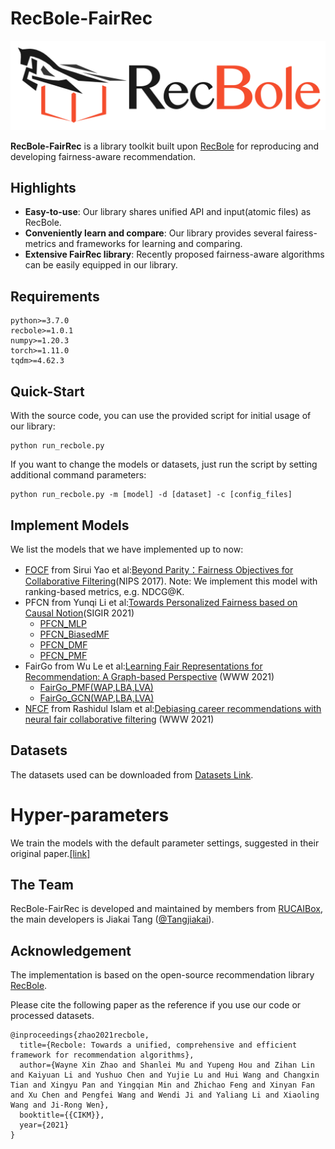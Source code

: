 # RecBole-FairRec

![logo](asset/logo.png)

**RecBole-FairRec** is a library toolkit built upon [RecBole](https://recbole.io) for reproducing and developing fairness-aware recommendation.

## Highlights

- **Easy-to-use**: Our library shares unified API and input(atomic files) as RecBole.
- **Conveniently learn and compare**: Our library provides several fairess-metrics and frameworks for learning and comparing.
- **Extensive FairRec library**: Recently proposed fairness-aware algorithms can be easily equipped in our library.

## Requirements

```
python>=3.7.0
recbole>=1.0.1
numpy>=1.20.3
torch>=1.11.0
tqdm>=4.62.3
```

## Quick-Start

With the source code, you can use the provided script for initial usage of our library:

```
python run_recbole.py
```
If you want to change the models or datasets, just run the script by setting additional command parameters:
```
python run_recbole.py -m [model] -d [dataset] -c [config_files]
```

## Implement Models

We list the models that we have implemented up to now:

- [FOCF](recbole/model/fair_recommender/focf.py) from Sirui Yao et al:[Beyond Parity：Fairness Objectives for Collaborative Filtering](https://proceedings.neurips.cc/paper/2017/hash/e6384711491713d29bc63fc5eeb5ba4f-Abstract.html)(NIPS 2017). Note: We implement this model with ranking-based metrics, e.g. NDCG@K.
- PFCN from Yunqi Li et al:[Towards Personalized Fairness based on Causal Notion](https://dl.acm.org/doi/abs/10.1145/3404835.3462966?casa_token=zzHePKuKP6AAAAAA:YzZp_qUbzsgd3TXWCAGSRAfEHO2oM0_BuWZ5uZlfj_rudqKGYq8douOaZ0GoizxP54jtz3JDFw725xo)(SIGIR 2021)
  - [PFCN_MLP](recbole/model/fair_recommender/pfcn_mlp.py)
  - [PFCN_BiasedMF](recbole/model/fair_recommender/pfcn_biasedmf.py)
  - [PFCN_DMF](recbole/model/fair_recommender/pfcn_dmf.py)
  - [PFCN_PMF](recbole/model/fair_recommender/pfcn_pmf.py)
- FairGo from Wu Le et al:[Learning Fair Representations for Recommendation: A Graph-based Perspective](https://dl.acm.org/doi/abs/10.1145/3442381.3450015?casa_token=MACP_5U-E6sAAAAA:L-dsEbdusWfmzF06OnATJhF2OXbjfu6el37nC-cGMjev4jGH_TBUedXyAhpfcBMyCyhyxOxLQkxqe_w) (WWW 2021) 
  - [FairGo_PMF(WAP,LBA,LVA)](recbole/model/fair_recommender/fairgo_pmf.py)
  - [FairGo_GCN(WAP,LBA,LVA)](recbole/model/fair_recommender/fairgo_gcn.py)
- [NFCF](recbole/model/fair_recommender/nfcf.py) from Rashidul Islam et al:[Debiasing career recommendations with neural fair collaborative filtering](https://dl.acm.org/doi/abs/10.1145/3442381.3449904?casa_token=ZzbZbC-Fn_oAAAAA:6KCSThLs7UsT9s0ZzeSryT3Mry067KeTiNdurfa9Q9UHWY7fLGgmjPtQy9i1zU1Yqm4Xf46NVYVuu40) (WWW 2021) 

## Datasets

 The datasets used can be downloaded from [Datasets Link](https://drive.google.com/drive/folders/1W6fvJN9ZjuyeqsIuUeodDJk_ajajHkoG).

# Hyper-parameters
We train the models with the default parameter settings, suggested in their original paper.[[link]](results/ml-1m.md)

## The Team
RecBole-FairRec is developed and maintained by members from [RUCAIBox](http://aibox.ruc.edu.cn/), the main developers is Jiakai Tang ([@Tangjiakai](https://github.com/TangJiakai)).

## Acknowledgement

The implementation is based on the open-source recommendation library [RecBole](https://github.com/RUCAIBox/RecBole).

Please cite the following paper as the reference if you use our code or processed datasets.

```
@inproceedings{zhao2021recbole,
  title={Recbole: Towards a unified, comprehensive and efficient framework for recommendation algorithms},
  author={Wayne Xin Zhao and Shanlei Mu and Yupeng Hou and Zihan Lin and Kaiyuan Li and Yushuo Chen and Yujie Lu and Hui Wang and Changxin Tian and Xingyu Pan and Yingqian Min and Zhichao Feng and Xinyan Fan and Xu Chen and Pengfei Wang and Wendi Ji and Yaliang Li and Xiaoling Wang and Ji-Rong Wen},
  booktitle={{CIKM}},
  year={2021}
}
